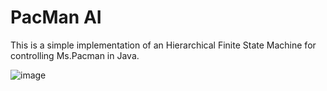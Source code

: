 # PacMan AI

This is a simple implementation of an Hierarchical Finite State Machine for controlling Ms.Pacman in Java.

![image](https://drive.google.com/uc?export=view&id=1PYMWsXQUZfComvyEi62rvtfSX9pUafJl)
